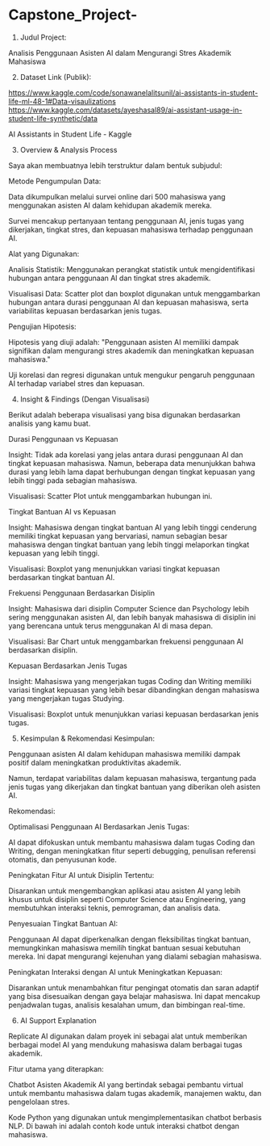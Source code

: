 # Capstone_Project-

1. Judul Project:

Analisis Penggunaan Asisten AI dalam Mengurangi Stres Akademik Mahasiswa

2. Dataset Link (Publik):

https://www.kaggle.com/code/sonawanelalitsunil/ai-assistants-in-student-life-ml-48-1#Data-visaulizations
https://www.kaggle.com/datasets/ayeshasal89/ai-assistant-usage-in-student-life-synthetic/data

AI Assistants in Student Life - Kaggle

3. Overview & Analysis Process

Saya akan membuatnya lebih terstruktur dalam bentuk subjudul:

Metode Pengumpulan Data:

Data dikumpulkan melalui survei online dari 500 mahasiswa yang menggunakan asisten AI dalam kehidupan akademik mereka.

Survei mencakup pertanyaan tentang penggunaan AI, jenis tugas yang dikerjakan, tingkat stres, dan kepuasan mahasiswa terhadap penggunaan AI.

Alat yang Digunakan:

Analisis Statistik: Menggunakan perangkat statistik untuk mengidentifikasi hubungan antara penggunaan AI dan tingkat stres akademik.

Visualisasi Data: Scatter plot dan boxplot digunakan untuk menggambarkan hubungan antara durasi penggunaan AI dan kepuasan mahasiswa, serta variabilitas kepuasan berdasarkan jenis tugas.

Pengujian Hipotesis:

Hipotesis yang diuji adalah: "Penggunaan asisten AI memiliki dampak signifikan dalam mengurangi stres akademik dan meningkatkan kepuasan mahasiswa."

Uji korelasi dan regresi digunakan untuk mengukur pengaruh penggunaan AI terhadap variabel stres dan kepuasan.

4. Insight & Findings (Dengan Visualisasi)

Berikut adalah beberapa visualisasi yang bisa digunakan berdasarkan analisis yang kamu buat.

Durasi Penggunaan vs Kepuasan

Insight: Tidak ada korelasi yang jelas antara durasi penggunaan AI dan tingkat kepuasan mahasiswa. Namun, beberapa data menunjukkan bahwa durasi yang lebih lama dapat berhubungan dengan tingkat kepuasan yang lebih tinggi pada sebagian mahasiswa.

Visualisasi: Scatter Plot untuk menggambarkan hubungan ini.

Tingkat Bantuan AI vs Kepuasan

Insight: Mahasiswa dengan tingkat bantuan AI yang lebih tinggi cenderung memiliki tingkat kepuasan yang bervariasi, namun sebagian besar mahasiswa dengan tingkat bantuan yang lebih tinggi melaporkan tingkat kepuasan yang lebih tinggi.

Visualisasi: Boxplot yang menunjukkan variasi tingkat kepuasan berdasarkan tingkat bantuan AI.

Frekuensi Penggunaan Berdasarkan Disiplin

Insight: Mahasiswa dari disiplin Computer Science dan Psychology lebih sering menggunakan asisten AI, dan lebih banyak mahasiswa di disiplin ini yang berencana untuk terus menggunakan AI di masa depan.

Visualisasi: Bar Chart untuk menggambarkan frekuensi penggunaan AI berdasarkan disiplin.

Kepuasan Berdasarkan Jenis Tugas

Insight: Mahasiswa yang mengerjakan tugas Coding dan Writing memiliki variasi tingkat kepuasan yang lebih besar dibandingkan dengan mahasiswa yang mengerjakan tugas Studying.

Visualisasi: Boxplot untuk menunjukkan variasi kepuasan berdasarkan jenis tugas.

5. Kesimpulan & Rekomendasi
Kesimpulan:

Penggunaan asisten AI dalam kehidupan mahasiswa memiliki dampak positif dalam meningkatkan produktivitas akademik.

Namun, terdapat variabilitas dalam kepuasan mahasiswa, tergantung pada jenis tugas yang dikerjakan dan tingkat bantuan yang diberikan oleh asisten AI.

Rekomendasi:

Optimalisasi Penggunaan AI Berdasarkan Jenis Tugas:

AI dapat difokuskan untuk membantu mahasiswa dalam tugas Coding dan Writing, dengan meningkatkan fitur seperti debugging, penulisan referensi otomatis, dan penyusunan kode.

Peningkatan Fitur AI untuk Disiplin Tertentu:

Disarankan untuk mengembangkan aplikasi atau asisten AI yang lebih khusus untuk disiplin seperti Computer Science atau Engineering, yang membutuhkan interaksi teknis, pemrograman, dan analisis data.

Penyesuaian Tingkat Bantuan AI:

Penggunaan AI dapat diperkenalkan dengan fleksibilitas tingkat bantuan, memungkinkan mahasiswa memilih tingkat bantuan sesuai kebutuhan mereka. Ini dapat mengurangi kejenuhan yang dialami sebagian mahasiswa.

Peningkatan Interaksi dengan AI untuk Meningkatkan Kepuasan:

Disarankan untuk menambahkan fitur pengingat otomatis dan saran adaptif yang bisa disesuaikan dengan gaya belajar mahasiswa. Ini dapat mencakup penjadwalan tugas, analisis kesalahan umum, dan bimbingan real-time.

6. AI Support Explanation

Replicate AI digunakan dalam proyek ini sebagai alat untuk memberikan berbagai model AI yang mendukung mahasiswa dalam berbagai tugas akademik.

Fitur utama yang diterapkan:

Chatbot Asisten Akademik AI yang bertindak sebagai pembantu virtual untuk membantu mahasiswa dalam tugas akademik, manajemen waktu, dan pengelolaan stres.

Kode Python yang digunakan untuk mengimplementasikan chatbot berbasis NLP. Di bawah ini adalah contoh kode untuk interaksi chatbot dengan mahasiswa.
